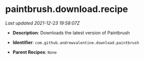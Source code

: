 # paintbrush.download.recipe

_Last updated 2021-12-23 19:58:07Z_

- **Description**: Downloads the latest version of Paintbrush

- **Identifier**: `com.github.andrewvalentine.download.paintbrush`

- **Parent Recipes**: `None`